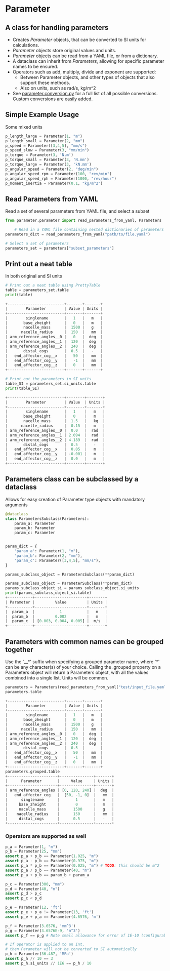 # Parameter
## A class for handling parameters

- Creates *Parameter* objects, that can be converted to SI units for calculations.
- *Parameter* objects store original values and units.
- *Parameter* objects can be read from a YAML file, or from a dictionary.
- A dataclass can inherit from *Parameters*, allowing for specific parameter names to be ensured.
- Operators such as add, multiply, divide and exponent are supported:
    - Between Parameter objects, and other types of objects that also support these methods.
    - Also on units, such as rad/s, kg/m^2
- See [parameter.conversion.py](src/parameter/conversion.py) for a full list of all possible conversions. Custom conversions are easily added.
## Simple Example Usage
Some mixed units
```python
p_length_large = Parameter(1, "m")
p_length_small = Parameter(2, "mm")
p_speed = Parameter([3,4,5], "mm/s")
p_speed_slow = Parameter(3, "mm/min")
p_torque = Parameter(3, 'N.m')
p_torque_small = Parameter(3, 'N.mm')
p_torque_large = Parameter(3, 'kN.mm')
p_angular_speed = Parameter(2, "deg/min")
p_angular_speed_rpm = Parameter(100, "rev/min")
p_angular_speed_rph = Parameter(1000, "rev/hour")
p_moment_inertia = Parameter(0.1, "kg/m^2")

```

## Read Parameters from YAML
Read a set of several parameters from YAML file, and select a subset
```python
from parameter.parameter import read_parameters_from_yaml, Parameters

    # Read in a YAML file containing nested dictionaries of parameters
parameters_dict = read_parameters_from_yaml("path/to/file.yaml")

# Select a set of parameters
parameters_set = parameters["subset_parameters"]

```

## Print out a neat table
In both original and SI units
```python
# Print out a neat table using PrettyTable
table = parameters_set.table
print(table)

+-------------------------+-------+-------+
|        Parameter        | Value | Units |
+-------------------------+-------+-------+
|        singlename       |   1   |   m   |
|       base_zheight      |   0   |   m   |
|       nacelle_mass      |  1500 |   g   |
|      nacelle_radius     |  150  |   mm  |
| arm_reference_angles__0 |   0   |  deg  |
| arm_reference_angles__1 |  120  |  deg  |
| arm_reference_angles__2 |  240  |  deg  |
|       distal_cogs       |  0.5  |   -   |
|   end_affector_cog__x   |   50  |   mm  |
|   end_affector_cog__y   |   -1  |   mm  |
|   end_affector_cog__z   |   0   |   mm  |
+-------------------------+-------+-------+

# Print out the parameters in SI units
table_SI = parameters_set.si_units.table
print(table_SI)

+-------------------------+--------+-------+
|        Parameter        | Value  | Units |
+-------------------------+--------+-------+
|        singlename       |   1    |   m   |
|       base_zheight      |   0    |   m   |
|       nacelle_mass      |  1.5   |   kg  |
|      nacelle_radius     |  0.15  |   m   |
| arm_reference_angles__0 |  0.0   |  rad  |
| arm_reference_angles__1 | 2.094  |  rad  |
| arm_reference_angles__2 | 4.189  |  rad  |
|       distal_cogs       |  0.5   |   -   |
|   end_affector_cog__x   |  0.05  |   m   |
|   end_affector_cog__y   | -0.001 |   m   |
|   end_affector_cog__z   |  0.0   |   m   |
+-------------------------+--------+-------+
```

## Parameters class can be subclassed by a dataclass
Allows for easy creation of Parameter type objects with mandatory arguments
```python
@dataclass
class ParametersSubclass(Parameters):
    param_a: Parameter
    param_b: Parameter
    param_c: Parameter


param_dict = {
    'param_a': Parameter(1, "m"),
    'param_b': Parameter(2, "mm"),
    'param_c': Parameter([3,4,5], "mm/s"),
}

params_subclass_object = ParametersSubclass(**param_dict)

params_subclass_object = ParameterSubclass(**param_dict)
params_subclass_object_si = params_subclass_object.si_units
print(params_subclass_object_si.table)
+-----------+-----------------------+-------+
| Parameter |         Value         | Units |
+-----------+-----------------------+-------+
|  param_a  |           1           |   m   |
|  param_b  |         0.002         |   m   |
|  param_c  | [0.003, 0.004, 0.005] |  m/s  |
+-----------+-----------------------+-------+
```

## Parameters with common names can be grouped together
Use the '__\*' suffix when specifying a grouped parameter name, where '\*' can be any character(s) of your choice.
Calling the .grouped property on a Parameters object will return a Parameters object, with all the values combined into a single list. Units will be common.
```python
parameters = Parameters(read_parameters_from_yaml("test/input_file.yaml")["test_parameters"])
parameters.table

+-------------------------+-------+-------+
|        Parameter        | Value | Units |
+-------------------------+-------+-------+
|        singlename       |   1   |   m   |
|       base_zheight      |   0   |   m   |
|       nacelle_mass      |  1500 |   g   |
|      nacelle_radius     |  150  |   mm  |
| arm_reference_angles__0 |   0   |  deg  |
| arm_reference_angles__1 |  120  |  deg  |
| arm_reference_angles__2 |  240  |  deg  |
|       distal_cogs       |  0.5  |   -   |
|   end_affector_cog__x   |   50  |   mm  |
|   end_affector_cog__y   |   -1  |   mm  |
|   end_affector_cog__z   |   0   |   mm  |
+-------------------------+-------+-------+
parameters.grouped.table
+----------------------+---------------+-------+
|      Parameter       |     Value     | Units |
+----------------------+---------------+-------+
| arm_reference_angles | [0, 120, 240] |  deg  |
|   end_affector_cog   |  [50, -1, 0]  |   mm  |
|      singlename      |       1       |   m   |
|     base_zheight     |       0       |   m   |
|     nacelle_mass     |      1500     |   g   |
|    nacelle_radius    |      150      |   mm  |
|     distal_cogs      |      0.5      |   -   |
+----------------------+---------------+-------+
```

### Operators are supported as well
```python
p_a = Parameter(1, "m")
p_b = Parameter(25, "mm")
assert p_a + p_b == Parameter(1.025, "m")
assert p_a - p_b == Parameter(0.975, "m")
assert p_a * p_b == Parameter(0.025, "m") # TODO: this should be m^2
assert p_a / p_b == Parameter(40, "m")
assert p_a + p_b == param_b + param_a

p_c = Parameter(300, "mm")
p_d = Parameter(40, "m")
assert p_d > p_c
assert p_c < p_d

p_e = Parameter(12, 'ft')
assert p_e + p_a != Parameter(13, 'ft')
assert p_e + p_a == Parameter(4.6576, 'm')

p_f = Parameter(3.6576, 'mm^3')
p_g = Parameter(3.6576E-9, 'm^3')
assert p_f == p_g # Note small allowance for error of 1E-10 (configurable)

# If operator is applied to an int,
# then Parameter will not be converted to SI automatically
p_h = Parameter(36.487, 'MPa')
assert p_h // 10 == 3
assert p_h.si_units // 1E6 == p_h / 10
```